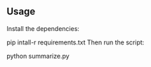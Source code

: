 ## Usage
Install the dependencies:

pip intall-r requirements.txt
Then run the script:

python summarize.py
